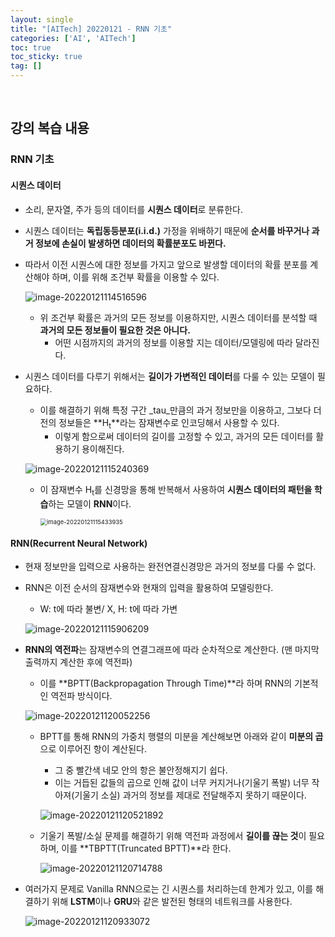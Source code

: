 ```yaml
---
layout: single
title: "[AITech] 20220121 - RNN 기초"
categories: ['AI', 'AITech']
toc: true
toc_sticky: true
tag: []
---
```




<br>

## 강의 복습 내용

### RNN 기초

#### 시퀀스 데이터

* 소리, 문자열, 주가 등의 데이터를 **시퀀스 데이터**로 분류한다. 

* 시퀀스 데이터는 **독립동등분포(i.i.d.)** 가정을 위배하기 때문에 **순서를 바꾸거나 과거 정보에 손실이 발생하면 데이터의 확률분포도 바뀐다.**

* 따라서 이전 시퀀스에 대한 정보를 가지고 앞으로 발생할 데이터의 확률 분포를 계산해야 하며, 이를 위해 조건부 확률을 이용할 수 있다. 

  ![image-20220121114516596](https://user-images.githubusercontent.com/70505378/150459169-72a12f32-2439-4e73-840a-559be2d27ff9.png)

  * 위 조건부 확률은 과거의 모든 정보를 이용하지만, 시퀀스 데이터를 분석할 때 **과거의 모든 정보들이 필요한 것은 아니다.**
    * 어떤 시점까지의 과거의 정보를 이용할 지는 데이터/모델링에 따라 달라진다. 

* 시퀀스 데이터를 다루기 위해서는 **길이가 가변적인 데이터**를 다룰 수 있는 모델이 필요하다. 

  * 이를 해결하기 위해 특정 구간 _tau_만큼의 과거 정보만을 이용하고, 그보다 더 전의 정보들은 **H<sub>t</sub>**라는 잠재변수로 인코딩해서 사용할 수 있다. 
    * 이렇게 함으로써 데이터의 길이를 고정할 수 있고, 과거의 모든 데이터를 활용하기 용이해진다. 

  ![image-20220121115240369](https://user-images.githubusercontent.com/70505378/150459172-8ac5d9c3-3ce5-49d9-9db9-8482e2071342.png)

  * 이 잠재변수 H<sub>t</sub>를 신경망을 통해 반복해서 사용하여 **시퀀스 데이터의 패턴을 학습**하는 모델이 **RNN**이다. 

    <img src="https://user-images.githubusercontent.com/70505378/150459173-7e1479bf-afb5-454a-8336-ef95b1282c8c.png" alt="image-20220121115433935" style="zoom:67%;" />

#### RNN(Recurrent Neural Network)

* 현재 정보만을 입력으로 사용하는 완전연결신경망은 과거의 정보를 다룰 수 없다. 

* RNN은 이전 순서의 잠재변수와 현재의 입력을 활용하여 모델링한다. 

  * W: t에 따라 불변/ X, H: t에 따라 가변

  ![image-20220121115906209](https://user-images.githubusercontent.com/70505378/150459174-3020b45d-4248-4ff1-b8fa-bf36b10fa114.png)

* **RNN의 역전파**는 잠재변수의 연결그래프에 따라 순차적으로 계산한다. (맨 마지막 출력까지 계산한 후에 역전파)

  * 이를 **BPTT(Backpropagation Through Time)**라 하며 RNN의 기본적인 역전파 방식이다. 

  ![image-20220121120052256](https://user-images.githubusercontent.com/70505378/150459175-d0158bca-a493-49b7-9272-adc6d1ca8496.png)

  * BPTT를 통해 RNN의 가중치 행렬의 미분을 계산해보면 아래와 같이 **미분의 곱**으로 이루어진 항이 계산된다. 

    * 그 중 빨간색 네모 안의 항은 불안정해지기 쉽다. 
    * 이는 거듭된 값들의 곱으로 인해 값이 너무 커지거나(기울기 폭발) 너무 작아져(기울기 소실) 과거의 정보를 제대로 전달해주지 못하기 때문이다. 

    ![image-20220121120521892](https://user-images.githubusercontent.com/70505378/150459177-ae598173-a0df-431f-a4a6-538baf34ae44.png)

  * 기울기 폭발/소실 문제를 해결하기 위해 역전파 과정에서 **길이를 끊는 것**이 필요하며, 이를 **TBPTT(Truncated BPTT)**라 한다. 

    ![image-20220121120714788](https://user-images.githubusercontent.com/70505378/150459180-30e736f3-3b17-4191-a09e-85417f3d37b5.png)

* 여러가지 문제로 Vanilla RNN으로는 긴 시퀀스를 처리하는데 한계가 있고, 이를 해결하기 위해 **LSTM**이나 **GRU**와 같은 발전된 형태의 네트워크를 사용한다. 

  ![image-20220121120933072](https://user-images.githubusercontent.com/70505378/150459183-54dfba71-66b6-4bf0-8d54-1c7fbaec5427.png)



<br>
